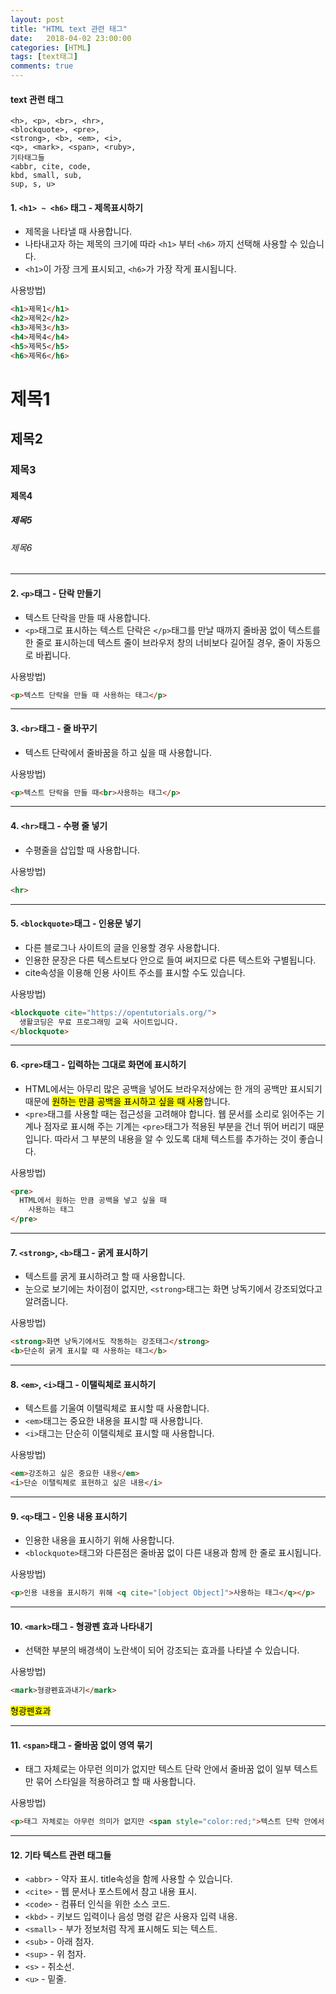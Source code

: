 ```yaml
---
layout: post
title: "HTML text 관련 태그"
date:   2018-04-02 23:00:00
categories: [HTML]
tags: [text태그]
comments: true
---
```


#### text 관련 태그  
```
<h>, <p>, <br>, <hr>,  
<blockquote>, <pre>,  
<strong>, <b>, <em>, <i>, 
<q>, <mark>, <span>, <ruby>,  
기타태그들  
<abbr, cite, code,  
kbd, small, sub,  
sup, s, u>
```
<!--more-->  

#### 1. `<h1> ~ <h6>` 태그 - 제목표시하기  
- 제목을 나타낼 때 사용합니다.  
- 나타내고자 하는 제목의 크기에 따라 `<h1>` 부터 `<h6>` 까지 선택해 사용할 수 있습니다.
- `<h1>`이 가장 크게 표시되고, `<h6>`가 가장 작게 표시됩니다.  

사용방법)  
```html
<h1>제목1</h1>
<h2>제목2</h2>
<h3>제목3</h3>
<h4>제목4</h4>
<h5>제목5</h5>
<h6>제목6</h6>
```  
<h1>제목1</h1>  
<h2>제목2</h2>  
<h3>제목3</h3>  
<h4>제목4</h4>  
<h5>제목5</h5>  
<h6>제목6</h6>  

---  

#### 2. `<p>`태그 - 단락 만들기  
- 텍스트 단락을 만들 때 사용합니다.  
- `<p>`태그로 표시하는 텍스트 단락은 `</p>`태그를 만날 때까지 줄바꿈 없이 텍스트를 한 줄로 표시하는데 텍스트 줄이 브라우저 창의 너비보다 길어질 경우, 줄이 자동으로 바뀝니다.  

사용방법)  
```html
<p>텍스트 단락을 만들 때 사용하는 태그</p>
```  

---  

#### 3. `<br>`태그 - 줄 바꾸기  
- 텍스트 단락에서 줄바꿈을 하고 싶을 때 사용합니다.  

사용방법)  
```html
<p>텍스트 단락을 만들 때<br>사용하는 태그</p>
```  

---

#### 4. `<hr>`태그 - 수평 줄 넣기  
- 수평줄을 삽입할 때 사용합니다.  

사용방법)  
```html
<hr>
```  

---

#### 5. `<blockquote>`태그 - 인용문 넣기  
- 다른 블로그나 사이트의 글을 인용할 경우 사용합니다.  
- 인용한 문장은 다른 텍스트보다 안으로 들여 써지므로 다른 텍스트와 구별됩니다.  
- cite속성을 이용해 인용 사이트 주소를 표시할 수도 있습니다.  

사용방법)  
```html
<blockquote cite="https://opentutorials.org/">
  생활코딩은 무료 프로그래밍 교육 사이트입니다.  
</blockquote>
```

---

#### 6. `<pre>`태그 - 입력하는 그대로 화면에 표시하기  
- HTML에서는 아무리 많은 공백을 넣어도 브라우저상에는 한 개의 공백만 표시되기 때문에 <mark>원하는 만큼 공백을 표시하고 싶을 때 사용</mark>합니다.  
- `<pre>`태그를 사용할 때는 접근성을 고려해야 합니다. 웹 문서를 소리로 읽어주는 기계나 점자로 표시해 주는 기계는 `<pre>`태그가 적용된 부분을 건너 뛰어 버리기 때문입니다. 따라서 그 부분의 내용을 알 수 있도록 대체 텍스트를 추가하는 것이 좋습니다.  

사용방법)  
```html
<pre>
  HTML에서 원하는 만큼 공백을 넣고 싶을 때
    사용하는 태그
</pre>
```

---

#### 7. `<strong>`, `<b>`태그 - 굵게 표시하기  
- 텍스트를 굵게 표시하려고 할 때 사용합니다.  
- 눈으로 보기에는 차이점이 없지만, `<strong>`태그는 화면 낭독기에서 강조되었다고 알려줍니다.  

사용방법)  
```html
<strong>화면 낭독기에서도 작동하는 강조태그</strong>
<b>단순히 굵게 표시할 때 사용하는 태그</b>
```

---

#### 8. `<em>`, `<i>`태그 - 이탤릭체로 표시하기  
- 텍스트를 기울여 이탤릭체로 표시할 때 사용합니다.  
- `<em>`태그는 중요한 내용을 표시할 때 사용합니다.  
- `<i>`태그는 단순히 이탤릭체로 표시할 때 사용합니다.  

사용방법)  
```html
<em>강조하고 싶은 중요한 내용</em>
<i>단순 이탤릭체로 표현하고 싶은 내용</i>
```

---

#### 9. `<q>`태그 - 인용 내용 표시하기  
- 인용한 내용을 표시하기 위해 사용합니다.  
- `<blockquote>`태그와 다른점은 줄바꿈 없이 다른 내용과 함께 한 줄로 표시됩니다.  

사용방법)  
```html
<p>인용 내용을 표시하기 위해 <q cite="[object Object]">사용하는 태그</q></p>
```

---

#### 10. `<mark>`태그 - 형광펜 효과 나타내기  
- 선택한 부분의 배경색이 노란색이 되어 강조되는 효과를 나타낼 수 있습니다.  

사용방법)  
```html
<mark>형광펜효과내기</mark>
```
<mark>형광펜효과</mark>  

---

#### 11. `<span>`태그 - 줄바꿈 없이 영역 묶기  
- 태그 자체로는 아무런 의미가 없지만 텍스트 단락 안에서 줄바꿈 없이 일부 텍스트만 묶어 스타일을 적용하려고 할 때 사용합니다.  

사용방법)  
```html
<p>태그 자체로는 아무런 의미가 없지만 <span style="color:red;">텍스트 단락 안에서 줄바꿈 없이 일부 텍스트만 묶어 스타일을 적용하려고 할 때</span> 사용합니다.</p>
```

---

#### 12. 기타 텍스트 관련 태그들  
- `<abbr>` - 약자 표시. title속성을 함께 사용할 수 있습니다.  
- `<cite>` - 웹 문서나 포스트에서 참고 내용 표시.  
- `<code>` - 컴퓨터 인식을 위한 소스 코드.  
- `<kbd>` - 키보드 입력이나 음성 명령 같은 사용자 입력 내용.  
- `<small>` - 부가 정보처럼 작게 표시해도 되는 텍스트.  
- `<sub>` - 아래 첨자.  
- `<sup>` - 위 첨자.  
- `<s>` - 취소선.  
- `<u>` - 밑줄.  
